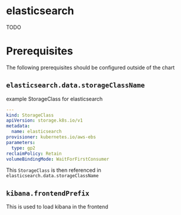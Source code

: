 # elasticsearch

TODO

# Prerequisites 

The following prerequisites should be configured outside of the chart
## `elasticsearch.data.storageClassName`

example StorageClass for elasticsearch 
```yaml
---
kind: StorageClass
apiVersion: storage.k8s.io/v1
metadata:
  name: elasticsearch
provisioner: kubernetes.io/aws-ebs
parameters:
  type: gp2
reclaimPolicy: Retain
volumeBindingMode: WaitForFirstConsumer

```

This `StorageClass` is then referenced in `elasticsearch.data.storageClassName`


## `kibana.frontendPrefix`

This is used to load kibana in the frontend
